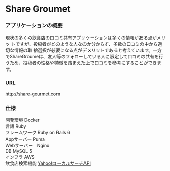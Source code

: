 # Share Groumet

### アプリケーションの概要
現状の多くの飲食店の口コミ共有アプリケーションは多くの情報がある点がメリッ トですが、投稿者がどのような人なのか分からず、多数の口コミの中から適切な情報の取 捨選択が必要になる点がデメリットであると考えています。一方でShareGroumeは、友人等のフォローしている人に限定して口コミの共有を行うため、投稿者の性格や特徴を踏まえた上で口コミを参考にすることができます。

### URL
http://share-gourmet.com

### 仕様
開発環境 Docker  
言語 Ruby  
フレームワーク Ruby on Rails 6  
Appサーバー Puma  
Webサーバー　Nginx  
DB MySQL 5  
インフラ AWS  
飲食店検索機能  [Yahoo!ローカルサーチAPI](https://developer.yahoo.co.jp/webapi/map/openlocalplatform/v1/localsearch.html)